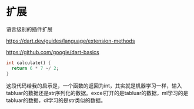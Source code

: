 # 扩展

语言级别的插件扩展

https://dart.dev/guides/language/extension-methods

https://github.com/google/dart-basics


```dart
int calculate() {
  return 6 * 7 ~/ 2;
}
```

这段代码给我的启示是，一个函数的返回为int，其实就是机器学习一样，输入tabluar的数据还是str序列化的数据。excel打开的是tabluar的数据，ml学习的是tabluar的数据，dl学习的是str类似的数据。

